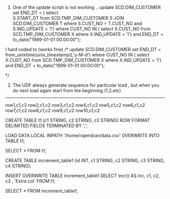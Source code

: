 

1) One of the update script is not working ..
update SCD.DIM_CUSTOMER
set END_DT = (
      select  
      S.START_DT
      from SCD.TMP_DIM_CUSTOMER S JOIN SCD.DIM_CUSTOMER T
      where  S.CUST_NO  = T.CUST_NO
      and S.IND_UPDATE = 'I')
where CUST_NO IN (
      select X.CUST_NO
      from SCD.TMP_DIM_CUSTOMER X
      where  X.IND_UPDATE = 'I')
and END_DT  =   to_date("1999-01-01 00:00:00"); 

I hard coded to (works fine)
/*
update SCD.DIM_CUSTOMER
set END_DT =  from_unixtime(unix_timestamp(),'y-M-d') 
where CUST_NO IN (
      select X.CUST_NO
      from SCD.TMP_DIM_CUSTOMER X
      where  X.IND_UPDATE = 'I')
and END_DT = to_date("1999-01-01 00:00:00");

*/

2) The UDF always generate sequence for particular load , but when you do next load again start from the beginning (1,2.etc)


-----------------------------------------------
row1,c1,c2
row2,c1,c2
row3,c1,c2
row4,c1,c2
row5,c1,c2
row6,c1,c2
row7,c1,c2
row8,c1,c2
row9,c1,c2
row10,c1,c2
                                               
 
 CREATE TABLE t1 (c1 STRING, c2 STRING, c3 STRING) ROW FORMAT DELIMITED FIELDS TERMINATED BY ',';
 
 LOAD DATA LOCAL INPATH '/home/rajendran/data.csv' OVERWRITE INTO TABLE t1;
 
 SELECT * FROM t1;


 CREATE TABLE increment_table1 (id INT, c1 STRING, c2 STRING, c3 STRING, c4 STRING);

 INSERT OVERWRITE TABLE increment_table1 SELECT incr() AS inc, c1, c2, c3 , 'Extra col' FROM t1;

 SELECT * FROM increment_table1;
